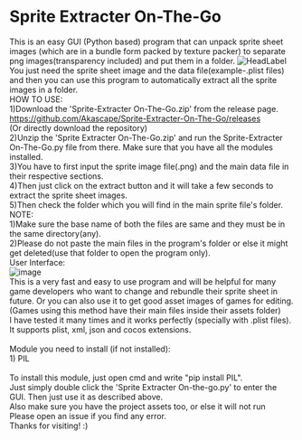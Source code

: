 # Sprite Extracter On-The-Go
This is an easy GUI (Python based) program that can unpack sprite sheet images (which are in a bundle form packed by texture packer) to separate png images(transparency included) and put them in a folder.
![HeadLabel](https://user-images.githubusercontent.com/89206401/136655387-3a8a7cf4-99ed-4416-bafa-fd0b4bbf9397.png)
<br>You just need the sprite sheet image and the data file(example-.plist files) and then you can use this program to automatically extract all the sprite images in a folder.
<br>HOW TO USE:
<br>1)Download the 'Sprite-Extracter On-The-Go.zip' from the release page. https://github.com/Akascape/Sprite-Extracter-On-The-Go/releases <br>(Or directly download the repository)
<br>2)Unzip the 'Sprite Extracter On-The-Go.zip' and run the Sprite-Extracter On-The-Go.py file from there. Make sure that you have all the modules installed.
<br>3)You have to first input the sprite image file(.png) and the main data file in their respective sections.
<br>4)Then just click on the extract button and it will take a few seconds to extract the sprite sheet images.
<br>5)Then check the folder which you will find in the main sprite file's folder.
<br>NOTE:
<br>1)Make sure the base name of both the files are same and they must be in the same directory(any).
<br>2)Please do not paste the main files in the program's folder or else it might get deleted(use that folder to open the program only).
<br>User Interface:
<br>![image](https://user-images.githubusercontent.com/89206401/136655763-ddfb4090-c9cf-4397-bebc-1c5d6a2fff8c.png)
<br>This is a very fast and easy to use program and will be helpful for many game developers who want to change and rebundle their sprite sheet in future. Or you can also use it to get good asset images of games for editing.
<br>(Games using this method have their main files inside their assets folder)
<br>I have tested it many times and it works perfectly (specially with .plist files). It supports plist, xml, json and cocos extensions.
<br>
<br>Module you need to install (if not installed):
<br>1) PIL
<br>
<br>To install this module, just open cmd and write "pip install PIL".
<br>Just simply double click the 'Sprite Extracter On-the-go.py' to enter the GUI. Then just use it as described above.
<br>Also make sure you have the project assets too, or else it will not run
<br>Please open an issue if you find any error.
<br>Thanks for visiting! :)
